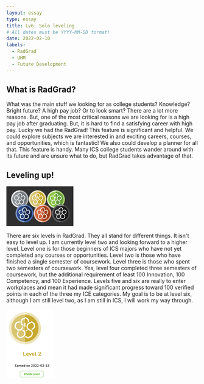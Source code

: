 ```yaml
---
layout: essay
type: essay
title: Lv6: Solo leveling
# All dates must be YYYY-MM-DD format!
date: 2022-02-10
labels:
  - RadGrad
  - UHM
  - Future Development 
---
```


## What is RadGrad?

What was the main stuff we looking for as college students? Knowledge? Bright future? A high pay job? Or to look smart? There are a lot more reasons. But, one of the most critical reasons we are looking for is a high pay job after graduating. But, it is hard to find a satisfying career with high pay. Lucky we had the RadGrad! This feature is significant and helpful. We could explore subjects we are interested in and exciting careers, courses, and opportunities, which is fantastic! We also could develop a planner for all that. This feature is handy. Many ICS college students wander around with its future and are unsure what to do, but RadGrad takes advantage of that. 

## Leveling up!

<img src="../images/屏幕快照 2022-02-17 下午12.45.07.png" width="35%" height="35%">

There are six levels in RadGrad. They all stand for different things. It isn't easy to level up. I am currently level two and looking forward to a higher level. Level one is for those beginners of ICS majors who have not yet completed any courses or opportunities. Level two is those who have finished a single semester of coursework. Level three is those who spent two semesters of coursework. Yes, level four completed three semesters of coursework, but the additional requirement of least 100 Innovation, 100 Competency, and 100 Experience. Levels five and six are really to enter workplaces and mean it had made significant progress toward 100 verified points in each of the three my ICE categories. My goal is to be at level six, although I am still level two, as I am still in ICS, I will work my way through. 

<img src="../images/屏幕快照 2022-02-17 下午12.44.58.png" width="25%" height="25%">





